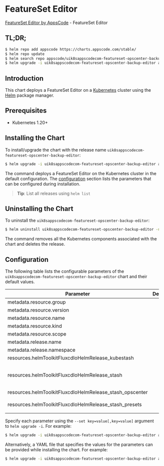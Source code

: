 # FeatureSet Editor

[FeatureSet Editor by AppsCode](https://appscode.com) - FeatureSet Editor

## TL;DR;

```bash
$ helm repo add appscode https://charts.appscode.com/stable/
$ helm repo update
$ helm search repo appscode/uik8sappscodecom-featureset-opscenter-backup-editor --version=v0.17.0
$ helm upgrade -i uik8sappscodecom-featureset-opscenter-backup-editor appscode/uik8sappscodecom-featureset-opscenter-backup-editor -n default --create-namespace --version=v0.17.0
```

## Introduction

This chart deploys a FeatureSet Editor on a [Kubernetes](http://kubernetes.io) cluster using the [Helm](https://helm.sh) package manager.

## Prerequisites

- Kubernetes 1.20+

## Installing the Chart

To install/upgrade the chart with the release name `uik8sappscodecom-featureset-opscenter-backup-editor`:

```bash
$ helm upgrade -i uik8sappscodecom-featureset-opscenter-backup-editor appscode/uik8sappscodecom-featureset-opscenter-backup-editor -n default --create-namespace --version=v0.17.0
```

The command deploys a FeatureSet Editor on the Kubernetes cluster in the default configuration. The [configuration](#configuration) section lists the parameters that can be configured during installation.

> **Tip**: List all releases using `helm list`

## Uninstalling the Chart

To uninstall the `uik8sappscodecom-featureset-opscenter-backup-editor`:

```bash
$ helm uninstall uik8sappscodecom-featureset-opscenter-backup-editor -n default
```

The command removes all the Kubernetes components associated with the chart and deletes the release.

## Configuration

The following table lists the configurable parameters of the `uik8sappscodecom-featureset-opscenter-backup-editor` chart and their default values.

|                        Parameter                         | Description |                                                                                                                                                                                                                                                                                                                                                                                                                                                                                                                                                                                                                                                                                                                                                                                                                                                                                                                                                                                                                                                                                                               Default                                                                                                                                                                                                                                                                                                                                                                                                                                                                                                                                                                                                                                                                                                                                                                                                                                                                                                                                                                                                                                                                                                               |
|----------------------------------------------------------|-------------|-------------------------------------------------------------------------------------------------------------------------------------------------------------------------------------------------------------------------------------------------------------------------------------------------------------------------------------------------------------------------------------------------------------------------------------------------------------------------------------------------------------------------------------------------------------------------------------------------------------------------------------------------------------------------------------------------------------------------------------------------------------------------------------------------------------------------------------------------------------------------------------------------------------------------------------------------------------------------------------------------------------------------------------------------------------------------------------------------------------------------------------------------------------------------------------------------------------------------------------------------------------------------------------------------------------------------------------------------------------------------------------------------------------------------------------------------------------------------------------------------------------------------------------------------------------------------------------------------------------------------------------------------------------------------------------------------------------------------------------------------------------------------------------------------------------------------------------------------------------------------------------------------------------------------------------------------------------------------------------------------------------------------------------------------------------------------------------------------------------------------------------------------------------------------------------------------------------------------------------|
| metadata.resource.group                                  |             | <code>ui.k8s.appscode.com</code>                                                                                                                                                                                                                                                                                                                                                                                                                                                                                                                                                                                                                                                                                                                                                                                                                                                                                                                                                                                                                                                                                                                                                                                                                                                                                                                                                                                                                                                                                                                                                                                                                                                                                                                                                                                                                                                                                                                                                                                                                                                                                                                                                                                                    |
| metadata.resource.version                                |             | <code>v1alpha1</code>                                                                                                                                                                                                                                                                                                                                                                                                                                                                                                                                                                                                                                                                                                                                                                                                                                                                                                                                                                                                                                                                                                                                                                                                                                                                                                                                                                                                                                                                                                                                                                                                                                                                                                                                                                                                                                                                                                                                                                                                                                                                                                                                                                                                               |
| metadata.resource.name                                   |             | <code>featuresets</code>                                                                                                                                                                                                                                                                                                                                                                                                                                                                                                                                                                                                                                                                                                                                                                                                                                                                                                                                                                                                                                                                                                                                                                                                                                                                                                                                                                                                                                                                                                                                                                                                                                                                                                                                                                                                                                                                                                                                                                                                                                                                                                                                                                                                            |
| metadata.resource.kind                                   |             | <code>FeatureSet</code>                                                                                                                                                                                                                                                                                                                                                                                                                                                                                                                                                                                                                                                                                                                                                                                                                                                                                                                                                                                                                                                                                                                                                                                                                                                                                                                                                                                                                                                                                                                                                                                                                                                                                                                                                                                                                                                                                                                                                                                                                                                                                                                                                                                                             |
| metadata.resource.scope                                  |             | <code>Cluster</code>                                                                                                                                                                                                                                                                                                                                                                                                                                                                                                                                                                                                                                                                                                                                                                                                                                                                                                                                                                                                                                                                                                                                                                                                                                                                                                                                                                                                                                                                                                                                                                                                                                                                                                                                                                                                                                                                                                                                                                                                                                                                                                                                                                                                                |
| metadata.release.name                                    |             | <code>RELEASE-NAME</code>                                                                                                                                                                                                                                                                                                                                                                                                                                                                                                                                                                                                                                                                                                                                                                                                                                                                                                                                                                                                                                                                                                                                                                                                                                                                                                                                                                                                                                                                                                                                                                                                                                                                                                                                                                                                                                                                                                                                                                                                                                                                                                                                                                                                           |
| metadata.release.namespace                               |             | <code>default</code>                                                                                                                                                                                                                                                                                                                                                                                                                                                                                                                                                                                                                                                                                                                                                                                                                                                                                                                                                                                                                                                                                                                                                                                                                                                                                                                                                                                                                                                                                                                                                                                                                                                                                                                                                                                                                                                                                                                                                                                                                                                                                                                                                                                                                |
| resources.helmToolkitFluxcdIoHelmRelease_kubestash       |             | <code>{"apiVersion":"helm.toolkit.fluxcd.io/v2","kind":"HelmRelease","metadata":{"labels":{"app.kubernetes.io/component":"kubestash"},"name":"kubestash","namespace":"kubeops"},"spec":{"chart":{"spec":{"chart":"kubestash","sourceRef":{"kind":"HelmRepository","name":"appscode-charts-oci","namespace":"kubeops"},"version":"v2025.3.19-rc.0"}},"install":{"crds":"CreateReplace","createNamespace":true,"remediation":{"retries":-1}},"interval":"5m","releaseName":"kubestash","storageNamespace":"stash","targetNamespace":"stash","timeout":"30m","upgrade":{"crds":"CreateReplace","remediation":{"retries":-1}},"values":{"features":{"enterprise":true}}}}</code>                                                                                                                                                                                                                                                                                                                                                                                                                                                                                                                                                                                                                                                                                                                                                                                                                                                                                                                                                                                                                                                                                                                                                                                                                                                                                                                                                                                                                                                                                                                                                        |
| resources.helmToolkitFluxcdIoHelmRelease_stash           |             | <code>{"apiVersion":"helm.toolkit.fluxcd.io/v2","kind":"HelmRelease","metadata":{"labels":{"app.kubernetes.io/component":"stash"},"name":"stash","namespace":"kubeops"},"spec":{"chart":{"spec":{"chart":"stash","sourceRef":{"kind":"HelmRepository","name":"appscode-charts-oci","namespace":"kubeops"},"version":"v2025.2.10"}},"install":{"crds":"CreateReplace","createNamespace":true,"remediation":{"retries":-1}},"interval":"5m","releaseName":"stash","storageNamespace":"stash","targetNamespace":"stash","timeout":"30m","upgrade":{"crds":"CreateReplace","remediation":{"retries":-1}},"values":{"features":{"enterprise":true},"global":{"license":"-----BEGIN CERTIFICATE-----\nMIIEEDCCAvigAwIBAgIIQqRL8fs8UCwwDQYJKoZIhvcNAQELBQAwJTEWMBQGA1UE\nChMNQXBwc0NvZGUgSW5jLjELMAkGA1UEAxMCY2EwHhcNMjMxMDI3MjM0OTI0WhcN\nMjMxMTEwMjM0OTI0WjCB2TEOMAwGA1UEBhMFc3Rhc2gxEzARBgNVBAgTCmVudGVy\ncHJpc2UxaDAWBgNVBAoTD3N0YXNoLWNvbW11bml0eTAXBgNVBAoTEGt1YmVkYi1l\neHQtc3Rhc2gwFwYDVQQKExBzdGFzaC1lbnRlcnByaXNlMBwGA1UEChMVcGFub3B0\naWNvbi1lbnRlcnByaXNlMRkwFwYDVQQLExBzdGFzaC1lbnRlcnByaXNlMS0wKwYD\nVQQDEyQ2MDE0ZTg4MS0xZjJhLTRhNWUtOTA2Zi1iZWMwMTdhMDVlYzEwggEiMA0G\nCSqGSIb3DQEBAQUAA4IBDwAwggEKAoIBAQDlr+C5Ao1r/+MQ/sAdPOa3e/V2Falb\nMteXYpd6TjcT2ZBFEvJ5IZZlaTX8q16kIFOJmxVDZg64tBdAN1zGP2JZHCsVqLpS\nEeTLrcJ9/IQzKST1O0YGEV08mbj8YH+He/2gmz+do+rDvIOEN6D2UyypwBgw23bI\ncdyACw5MUP3x21Bg3VaGDyahdZ2JBLu5Vd39KHCDm9PXPwsyx/8ac6OmcOFVzppf\ncdN+oINRMMMFMXVkZ/OJNbvLY/9O/tE88K6ocS3qXNv3+sFALAYXkKuVjw/ODXiS\nHvpITWBPZI6+j7MGt5MB+mejxf6lFPmcjnfmUoDZikant6LbecWLNQozAgMBAAGj\ngY4wgYswDgYDVR0PAQH/BAQDAgWgMBMGA1UdJQQMMAoGCCsGAQUFBwMCMGQGA1Ud\nEQRdMFuCJDYwMTRlODgxLTFmMmEtNGE1ZS05MDZmLWJlYzAxN2EwNWVjMYEfVGFt\nYWwgU2FoYSA8dGFtYWxAYXBwc2NvZGUuY29tPoESdGFtYWxAYXBwc2NvZGUuY29t\nMA0GCSqGSIb3DQEBCwUAA4IBAQBYqAFa8tG0mpeRBTQ7orRxeobOpsiAWs8kjPOm\nzar5vm6PZ8mnK2AOz4FAay7HoUEHGd0fhGWUJeIG/kRE2tmDaaKldULQm5SLr/c5\ndwxCLKvHQR9Kq8bLLtnPaWvDeZfQemTZ/lTf2izTiIiJ3yVUGjHN2y8EotLFzcfr\nHZrFwbtWwq3pN6sF7El3Roj9RHKF4mxhlzBZTezJ+eSbt0V5mnp2fraY+o9Jk8QB\nBiJTcwAI7KsK1U+zfoeyXVLfDNvBJMngKxlm/W9dRffN6xV2IQd0aeS8wnyzWi2D\nIwe0khcAFYoLVEoX1C65T7KzHdlNSm0SZx+q0SAZdTjW/DPb\n-----END CERTIFICATE-----\n"}}}}</code> |
| resources.helmToolkitFluxcdIoHelmRelease_stash_opscenter |             | <code>{"apiVersion":"helm.toolkit.fluxcd.io/v2","kind":"HelmRelease","metadata":{"labels":{"app.kubernetes.io/component":"stash-opscenter"},"name":"stash-opscenter","namespace":"kubeops"},"spec":{"chart":{"spec":{"chart":"stash-opscenter","sourceRef":{"kind":"HelmRepository","name":"appscode-charts-oci","namespace":"kubeops"},"version":"v2025.2.10"}},"install":{"crds":"CreateReplace","createNamespace":true,"remediation":{"retries":-1}},"interval":"5m","releaseName":"stash-opscenter","storageNamespace":"stash","targetNamespace":"stash","timeout":"30m","upgrade":{"crds":"CreateReplace","remediation":{"retries":-1}},"values":{"stash-metrics":{"enabled":false}}}}</code>                                                                                                                                                                                                                                                                                                                                                                                                                                                                                                                                                                                                                                                                                                                                                                                                                                                                                                                                                                                                                                                                                                                                                                                                                                                                                                                                                                                                                                                                                                                                  |
| resources.helmToolkitFluxcdIoHelmRelease_stash_presets   |             | <code>{"apiVersion":"helm.toolkit.fluxcd.io/v2","kind":"HelmRelease","metadata":{"labels":{"app.kubernetes.io/component":"stash-presets"},"name":"stash-presets","namespace":"kubeops"},"spec":{"chart":{"spec":{"chart":"stash-presets","sourceRef":{"kind":"HelmRepository","name":"appscode-charts-oci","namespace":"kubeops"},"version":"v2025.3.14"}},"install":{"crds":"CreateReplace","createNamespace":true,"remediation":{"retries":-1}},"interval":"5m","releaseName":"stash-presets","storageNamespace":"stash","targetNamespace":"stash","timeout":"30m","upgrade":{"crds":"CreateReplace","remediation":{"retries":-1}},"values":{"clusterMetadata":{"name":"arnob-new-ui-local","uid":"39554065-3968-4589-adac-d41a880d4c99"},"kubestash":{"backend":{"azure":{"auth":{"AZURE_ACCOUNT_KEY":"","AZURE_ACCOUNT_NAME":""},"spec":{"container":""}},"gcs":{"auth":{"GOOGLE_PROJECT_ID":"","GOOGLE_SERVICE_ACCOUNT_JSON_KEY":""},"spec":{"bucket":""}},"provider":"s3","s3":{"auth":{"AWS_ACCESS_KEY_ID":"34F9JI2JM8DOJC6NUPII","AWS_SECRET_ACCESS_KEY":""},"spec":{"bucket":"arnob","endpoint":"us-east-1.linodeobjects.com","prefix":"new-ui-local","region":"us-east-1"}}},"encryptionSecret":"abcde","retentionPolicy":"keep-1wk","schedule":"*/30 * * * *","storageSecret":{"create":true}},"tool":"KubeStash","usePrefix":""}}}</code>                                                                                                                                                                                                                                                                                                                                                                                                                                                                                                                                                                                                                                                                                                                                                                                                                                                                               |


Specify each parameter using the `--set key=value[,key=value]` argument to `helm upgrade -i`. For example:

```bash
$ helm upgrade -i uik8sappscodecom-featureset-opscenter-backup-editor appscode/uik8sappscodecom-featureset-opscenter-backup-editor -n default --create-namespace --version=v0.17.0 --set metadata.resource.group=ui.k8s.appscode.com
```

Alternatively, a YAML file that specifies the values for the parameters can be provided while
installing the chart. For example:

```bash
$ helm upgrade -i uik8sappscodecom-featureset-opscenter-backup-editor appscode/uik8sappscodecom-featureset-opscenter-backup-editor -n default --create-namespace --version=v0.17.0 --values values.yaml
```
